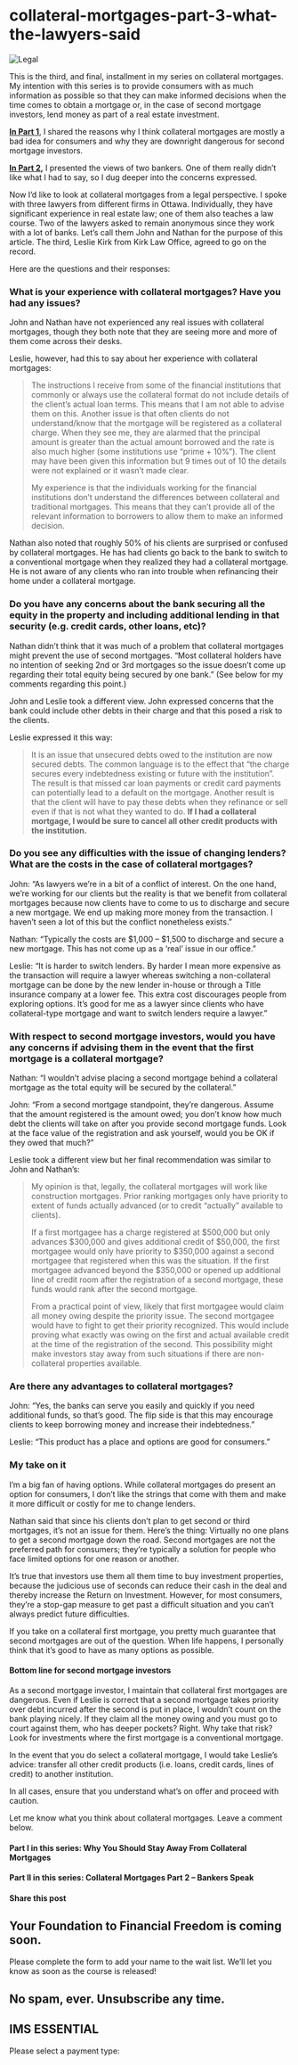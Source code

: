 # collateral-mortgages-part-3-what-the-lawyers-said
![Legal](https://yourfinanciallaunchpad.com/wp-content/uploads/elementor/thumbs/Legal-qdc6cqrbkvkqbvm1juw1iusf84sbync09asazw9q4o.jpg "Legal")

This is the third, and final, installment in my series on collateral mortgages. My intention with this series is to provide consumers with as much information as possible so that they can make informed decisions when the time comes to obtain a mortgage or, in the case of second mortgage investors, lend money as part of a real estate investment.

**[In Part 1](https://yflmainprod.wpengine.com/2015/02/why-you-should-stay-away-from-collateral-mortgages/)**, I shared the reasons why I think collateral mortgages are mostly a bad idea for consumers and why they are downright dangerous for second mortgage investors.

**[In Part 2](https://yflmainprod.wpengine.com/2015/03/collateral-mortgages-part-2-bankers-speak/),** I presented the views of two bankers. One of them really didn’t like what I had to say, so I dug deeper into the concerns expressed.

Now I’d like to look at collateral mortgages from a legal perspective. I spoke with three lawyers from different firms in Ottawa. Individually, they have significant experience in real estate law; one of them also teaches a law course. Two of the lawyers asked to remain anonymous since they work with a lot of banks. Let’s call them John and Nathan for the purpose of this article. The third, Leslie Kirk from Kirk Law Office, agreed to go on the record.

Here are the questions and their responses:

### What is your experience with collateral mortgages? Have you had any issues?

John and Nathan have not experienced any real issues with collateral mortgages, though they both note that they are seeing more and more of them come across their desks.

Leslie, however, had this to say about her experience with collateral mortgages:

> The instructions I receive from some of the financial institutions that commonly or always use the collateral format do not include details of the client’s actual loan terms. This means that I am not able to advise them on this. Another issue is that often clients do not understand/know that the mortgage will be registered as a collateral charge. When they see me, they are alarmed that the principal amount is greater than the actual amount borrowed and the rate is also much higher (some institutions use “prime + 10%”). The client may have been given this information but 9 times out of 10 the details were not explained or it wasn’t made clear.
> 
> My experience is that the individuals working for the financial institutions don’t understand the differences between collateral and traditional mortgages. This means that they can’t provide all of the relevant information to borrowers to allow them to make an informed decision.

Nathan also noted that roughly 50% of his clients are surprised or confused by collateral mortgages. He has had clients go back to the bank to switch to a conventional mortgage when they realized they had a collateral mortgage. He is not aware of any clients who ran into trouble when refinancing their home under a collateral mortgage.

### Do you have any concerns about the bank securing all the equity in the property and including additional lending in that security (e.g. credit cards, other loans, etc)?

Nathan didn’t think that it was much of a problem that collateral mortgages might prevent the use of second mortgages. “Most collateral holders have no intention of seeking 2nd or 3rd mortgages so the issue doesn’t come up regarding their total equity being secured by one bank.” (See below for my comments regarding this point.)

John and Leslie took a different view. John expressed concerns that the bank could include other debts in their charge and that this posed a risk to the clients.

Leslie expressed it this way:

> It is an issue that unsecured debts owed to the institution are now secured debts. The common language is to the effect that “the charge secures every indebtedness existing or future with the institution”. The result is that missed car loan payments or credit card payments can potentially lead to a default on the mortgage. Another result is that the client will have to pay these debts when they refinance or sell even if that is not what they wanted to do. **If I had a collateral mortgage, I would be sure to cancel all other credit products with the institution.**

### Do you see any difficulties with the issue of changing lenders? What are the costs in the case of collateral mortgages?

John: “As lawyers we’re in a bit of a conflict of interest. On the one hand, we’re working for our clients but the reality is that we benefit from collateral mortgages because now clients have to come to us to discharge and secure a new mortgage. We end up making more money from the transaction. I haven’t seen a lot of this but the conflict nonetheless exists.”

Nathan: “Typically the costs are $1,000 – $1,500 to discharge and secure a new mortgage. This has not come up as a ‘real’ issue in our office.”

Leslie: “It is harder to switch lenders. By harder I mean more expensive as the transaction will require a lawyer whereas switching a non-collateral mortgage can be done by the new lender in-house or through a Title insurance company at a lower fee. This extra cost discourages people from exploring options. It’s good for me as a lawyer since clients who have collateral-type mortgage and want to switch lenders require a lawyer.”

### With respect to second mortgage investors, would you have any concerns if advising them in the event that the first mortgage is a collateral mortgage?

Nathan: “I wouldn’t advise placing a second mortgage behind a collateral mortgage as the total equity will be secured by the collateral.”

John: “From a second mortgage standpoint, they’re dangerous. Assume that the amount registered is the amount owed; you don’t know how much debt the clients will take on after you provide second mortgage funds. Look at the face value of the registration and ask yourself, would you be OK if they owed that much?”

Leslie took a different view but her final recommendation was similar to John and Nathan’s:

> My opinion is that, legally, the collateral mortgages will work like construction mortgages. Prior ranking mortgages only have priority to extent of funds actually advanced (or to credit “actually” available to clients).
> 
> If a first mortgagee has a charge registered at $500,000 but only advances $300,000 and gives additional credit of $50,000, the first mortgagee would only have priority to $350,000 against a second mortgagee that registered when this was the situation. If the first mortgagee advanced beyond the $350,000 or opened up additional line of credit room after the registration of a second mortgage, these funds would rank after the second mortgage.
> 
> From a practical point of view, likely that first mortgagee would claim all money owing despite the priority issue. The second mortgagee would have to fight to get their priority recognized. This would include proving what exactly was owing on the first and actual available credit at the time of the registration of the second. This possibility might make investors stay away from such situations if there are non-collateral properties available.

### Are there any advantages to collateral mortgages?

John: “Yes, the banks can serve you easily and quickly if you need additional funds, so that’s good. The flip side is that this may encourage clients to keep borrowing money and increase their indebtedness.”

Leslie: “This product has a place and options are good for consumers.”

### My take on it

I’m a big fan of having options. While collateral mortgages do present an option for consumers, I don’t like the strings that come with them and make it more difficult or costly for me to change lenders.

Nathan said that since his clients don’t plan to get second or third mortgages, it’s not an issue for them. Here’s the thing: Virtually no one plans to get a second mortgage down the road. Second mortgages are not the preferred path for consumers; they’re typically a solution for people who face limited options for one reason or another.

It’s true that investors use them all them time to buy investment properties, because the judicious use of seconds can reduce their cash in the deal and thereby increase the Return on Investment. However, for most consumers, they’re a stop-gap measure to get past a difficult situation and you can’t always predict future difficulties.

If you take on a collateral first mortgage, you pretty much guarantee that second mortgages are out of the question. When life happens, I personally think that it’s good to have as many options as possible.

#### Bottom line for second mortgage investors

As a second mortgage investor, I maintain that collateral first mortgages are dangerous. Even if Leslie is correct that a second mortgage takes priority over debt incurred after the second is put in place, I wouldn’t count on the bank playing nicely. If they claim all the money owing and you must go to court against them, who has deeper pockets? Right. Why take that risk? Look for investments where the first mortgage is a conventional mortgage.

In the event that you do select a collateral mortgage, I would take Leslie’s advice: transfer all other credit products (i.e. loans, credit cards, lines of credit) to another institution.

In all cases, ensure that you understand what’s on offer and proceed with caution.

Let me know what you think about collateral mortgages. Leave a comment below.

#### Part I in this series: Why You Should Stay Away From Collateral Mortgages

#### Part II in this series: Collateral Mortgages Part 2 – Bankers Speak

#### Share this post

## Your Foundation to Financial Freedom is coming soon.

Please complete the form to add your name to the wait list. We’ll let you know as soon as the course is released!

## No spam, ever. Unsubscribe any time.

## IMS ESSENTIAL

Please select a payment type: